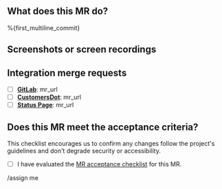 ## What does this MR do?

<!--
Describe in detail what your merge request does and why.

Please keep this description up-to-date with any discussion that takes
place so that reviewers can understand your intent. This is especially
important if they didn't participate in the discussion.

-->

%{first_multiline_commit}

## Screenshots or screen recordings

<!--
If your merge request contains visual changes, please include any relevant screenshots or screen
recordings that will assist reviewers and future readers.
-->

## Integration merge requests

<!--
If your merge request requires migration in one of the main projects that rely on `@gitlab/ui`,
please list the integration merge requests below.
-->

- [ ] **[GitLab](https://gitlab.com/gitlab-org/gitlab)**: mr_url
- [ ] **[CustomersDot](https://gitlab.com/gitlab-org/customers-gitlab-com)**: mr_url
- [ ] **[Status Page](https://gitlab.com/gitlab-org/status-page)**: mr_url

## Does this MR meet the acceptance criteria?

This checklist encourages us to confirm any changes follow the project's guidelines and don't
degrade security or accessibility.

- [ ] I have evaluated the [MR acceptance checklist](../../doc/contributing/acceptance_checklist.md)
  for this MR.

/assign me
